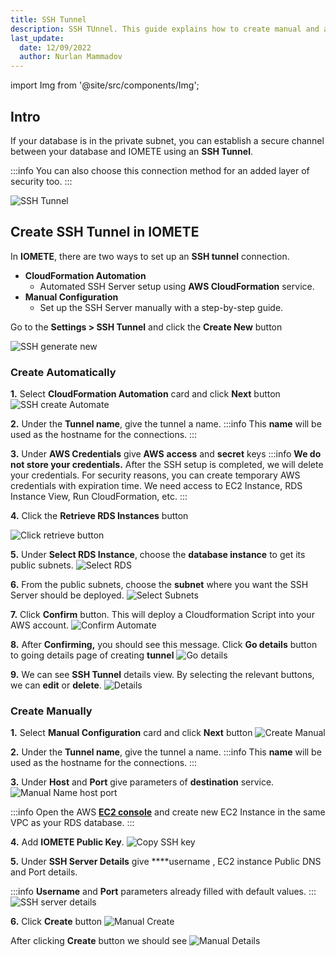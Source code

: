 ```yaml
---
title: SSH Tunnel
description: SSH TUnnel. This guide explains how to create manual and automate SSH Tunnels in IOMETE
last_update:
  date: 12/09/2022
  author: Nurlan Mammadov
---
```


import Img from '@site/src/components/Img';

## Intro

If your database is in the private subnet, you can establish a secure channel between your database and IOMETE using an **SSH Tunnel**.

:::info
You can also choose this connection method for an added layer of security too.
:::

<Img src="/img/user-guide/ssh-tunnel/ssh-tunnel.png" alt="SSH Tunnel" imgClass="bg-white"/>

## Create SSH Tunnel in IOMETE

In **IOMETE**, there are two ways to set up an **SSH tunnel** connection.

- **CloudFormation Automation**
  - Automated SSH Server setup using **AWS CloudFormation** service.
- **Manual Configuration**
  - Set up the SSH Server manually with a step-by-step guide.

Go to the **Settings > SSH Tunnel** and click the **Create New** button

<Img src="/img/user-guide/ssh-tunnel/create-new.png"
  alt="SSH generate new"/>

### Create Automatically

**1.** Select **CloudFormation Automation** card and click **Next** button
<Img src="/img/user-guide/ssh-tunnel/create-automate.png" alt="SSH create Automate"/>

**2.** Under the **Tunnel name**, give the tunnel a name.
:::info
This **name** will be used as the hostname for the connections.
:::

**3.** Under **AWS Credentials** give **AWS** **access** and **secret** keys
:::info **We do not store your credentials.**
After the SSH setup is completed, we will delete your credentials. For security reasons, you can create temporary AWS credentials with expiration time. We need access to EC2 Instance, RDS Instance View, Run CloudFormation, etc.
:::

**4.** Click the **Retrieve RDS Instances** button

<Img src="/img/user-guide/ssh-tunnel/retrieve-button.png" alt="Click retrieve button"/>

**5.** Under **Select RDS Instance**, choose the **database instance** to get its public subnets.
<Img src="/img/user-guide/ssh-tunnel/select-rds.png" alt="Select RDS"/>

**6.** From the public subnets, choose the **subnet** where you want the SSH Server should be deployed.
<Img src="/img/user-guide/ssh-tunnel/select-subnets.png" alt="Select Subnets"/>

**7.** Click **Confirm** button. This will deploy a Cloudformation Script into your AWS account.
<Img src="/img/user-guide/ssh-tunnel/confirm-automate.png" alt="Confirm Automate"/>

**8.** After **Confirming,** you should see this message. Click **Go details** button to going details page of creating **tunnel**
<Img src="/img/user-guide/ssh-tunnel/go-details.png" alt="Go details"/>

**9.** We can see **SSH Tunnel** details view. By selecting the relevant buttons, we can **edit** or **delete**.
<Img src="/img/user-guide/ssh-tunnel/details.png" alt="Details"/>

### Create Manually

**1.** Select **Manual Configuration** card and click **Next** button
<Img src="/img/user-guide/ssh-tunnel/create-manual.png" alt="Create  Manual"/>

**2.** Under the **Tunnel name**, give the tunnel a name.
:::info
This **name** will be used as the hostname for the connections.
:::

**3.** Under **Host** and **Port** give parameters of **destination** service.
<Img src="/img/user-guide/ssh-tunnel/destination-host-port.png" alt="Manual Name host port"/>

:::info
Open the AWS **[EC2 console](https://console.aws.amazon.com/ec2/home?#Instances:instanceState=running)** and create new EC2 Instance in the same VPC as your RDS database.
:::

**4.** Add **IOMETE Public Key**.
<Img src="/img/user-guide/ssh-tunnel/copy-ssh-key.png" alt="Copy SSH key"/>

**5.** Under **SSH Server Details** give \*\*\*\*username , EC2 instance Public DNS and Port details.

:::info
**Username** and **Port** parameters already filled with default values.
:::
<Img src="/img/user-guide/ssh-tunnel/ssh-server-details.png" alt="SSH server details"/>

**6.** Click **Create** button
<Img src="/img/user-guide/ssh-tunnel/manual-create-button.png" alt="Manual Create"/>

After clicking **Create** button we should see
<Img src="/img/user-guide/ssh-tunnel/manual-details.png" alt="Manual Details"/>
